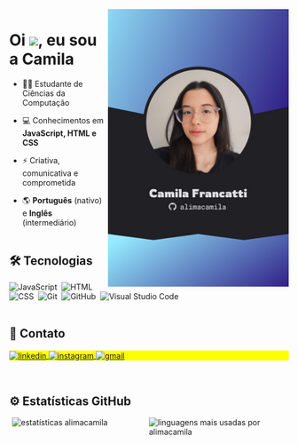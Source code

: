 <img alt="apresentacao" src="preview.jpg" align="right" height="500em">
<h1 align="left">Oi <img src="https://raw.githubusercontent.com/kaueMarques/kaueMarques/master/hi.gif" height="30px">, eu sou a Camila</h1>

- 👩‍💻 Estudante de Ciências da Computação

- 💻 Conhecimentos em **JavaScript, HTML e CSS**

- ⚡ Criativa, comunicativa e comprometida

- 🌎 **Português** (nativo) e **Inglês** (intermediário)
<br><br>

## 🛠 Tecnologias
![JavaScript](https://img.shields.io/badge/-JavaScript-05122A?style=flat&logo=javascript)&nbsp;
![HTML](https://img.shields.io/badge/-HTML-05122A?style=flat&logo=HTML5)&nbsp;
![CSS](https://img.shields.io/badge/-CSS-05122A?style=flat&logo=CSS3&logoColor=1572B6)&nbsp;
![Git](https://img.shields.io/badge/-Git-05122A?style=flat&logo=git)&nbsp;
![GitHub](https://img.shields.io/badge/-GitHub-05122A?style=flat&logo=github)&nbsp;
![Visual Studio Code](https://img.shields.io/badge/-Visual%20Studio%20Code-05122A?style=flat&logo=visual-studio-code&logoColor=007ACC)&nbsp;
<br><br>

## 📱 Contato
<p align="left" style="background:yellow">
  <a href="https://linkedin.com/in/camilavieirafrancatti" target="_blank">
    <img align="center" src="https://img.shields.io/badge/-camilavieirafrancatti-05122A?style=flat&logo=linkedin" alt="linkedin"/>
  </a>
  <a href="https://instagram.com/camilafrancatti" target="_blank">
    <img align="center" src="https://img.shields.io/badge/-camilafrancatti-05122A?style=flat&logo=instagram" alt="instagram"/>
  </a>
  <a href="mailto:contatocamilafrancatti@gmail.com" target="_blank">
    <img align="center" src="https://img.shields.io/badge/-camilafrancatti-05122A?style=flat&logo=gmail" alt="gmail"/>
  </a>
</p>
<br>

## ⚙ Estatísticas GitHub
<p style="display: flex; justify-content: space-around">
  <img width="47%" src="https://github-readme-stats.vercel.app/api?username=alimacamila&show_icons=true&theme=vision-friendly-dark" alt="estatísticas alimacamila"/>
  <img width="49%" src="https://github-readme-stats.vercel.app/api/top-langs/?username=alimacamila&layout=compact&theme=vision-friendly-dark" alt="linguagens mais usadas por alimacamila"/>
</p>

<!--
**Alimacamila/Alimacamila** is a ✨ _special_ ✨ repository because its `README.md` (this file) appears on your GitHub profile.

Here are some ideas to get you started:

- 🔭 I’m currently working on ...
- 🌱 I’m currently learning ...
- 👯 I’m looking to collaborate on ...
- 🤔 I’m looking for help with ...
- 💬 Ask me about ...
- 📫 How to reach me: ...
- 😄 Pronouns: ...
- ⚡ Fun fact: ...
-->
